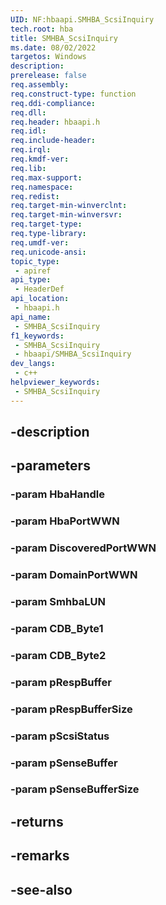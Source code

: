 ```yaml
---
UID: NF:hbaapi.SMHBA_ScsiInquiry
tech.root: hba
title: SMHBA_ScsiInquiry
ms.date: 08/02/2022
targetos: Windows
description: 
prerelease: false
req.assembly: 
req.construct-type: function
req.ddi-compliance: 
req.dll: 
req.header: hbaapi.h
req.idl: 
req.include-header: 
req.irql: 
req.kmdf-ver: 
req.lib: 
req.max-support: 
req.namespace: 
req.redist: 
req.target-min-winverclnt: 
req.target-min-winversvr: 
req.target-type: 
req.type-library: 
req.umdf-ver: 
req.unicode-ansi: 
topic_type:
 - apiref
api_type:
 - HeaderDef
api_location:
 - hbaapi.h
api_name:
 - SMHBA_ScsiInquiry
f1_keywords:
 - SMHBA_ScsiInquiry
 - hbaapi/SMHBA_ScsiInquiry
dev_langs:
 - c++
helpviewer_keywords:
 - SMHBA_ScsiInquiry
---
```


## -description

## -parameters

### -param HbaHandle

### -param HbaPortWWN

### -param DiscoveredPortWWN

### -param DomainPortWWN

### -param SmhbaLUN

### -param CDB_Byte1

### -param CDB_Byte2

### -param pRespBuffer

### -param pRespBufferSize

### -param pScsiStatus

### -param pSenseBuffer

### -param pSenseBufferSize

## -returns

## -remarks

## -see-also


